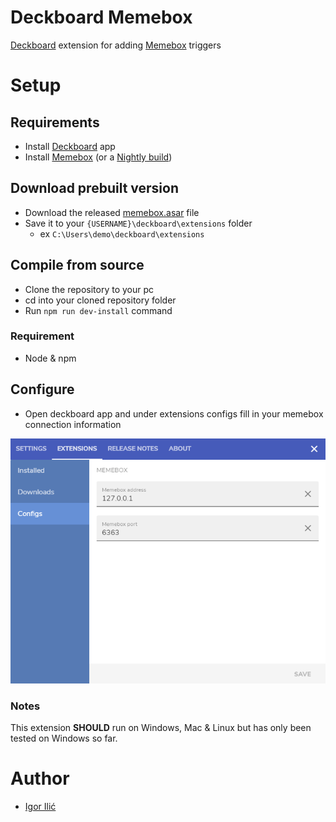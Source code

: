 # Deckboard Memebox

[Deckboard](https://deckboard.app/) extension for adding [Memebox](https://github.com/negue/meme-box) triggers

# Setup

## Requirements

* Install [Deckboard](https://deckboard.app/) app
* Install [Memebox](https://github.com/negue/meme-box) (or
  a [Nightly build](https://github.com/negue/meme-box-nightly/releases))

## Download prebuilt version

* Download the released [memebox.asar](https://github.com/gigili/deckboard-memebox/releases) file
* Save it to your `{USERNAME}\deckboard\extensions` folder
  * ex `C:\Users\demo\deckboard\extensions`

## Compile from source

* Clone the repository to your pc
* cd into your cloned repository folder
* Run `npm run dev-install` command

### Requirement

* Node & npm

## Configure

* Open deckboard app and under extensions configs fill in your memebox connection information

![memebox deckboard settings screen](assets/deckboard-memebox-settings.png)

### Notes

This extension **SHOULD** run on Windows, Mac & Linux but has only been tested on Windows so far.

# Author

* [Igor Ilić](https://bio.link/igorilic)

